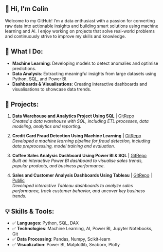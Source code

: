 ## 👋 Hi, I'm Colin

Welcome to my GitHub! I'm a data enthusiast with a passion for converting raw data into actionable insights and building smart solutions using machine learning and AI. I enjoy working on projects that solve real-world problems and continuously strive to improve my skills and knowledge.

## 🚀 What I Do:
- **Machine Learning**: Developing models to detect anomalies and optimise predictions.
- **Data Analysis**: Extracting meaningful insights from large datasets using Python, SQL, and Power BI.
- **Dashboards & Visualisations**: Creating interactive dashboards and visualisations to showcase data trends.

## 🔭 Projects:
1. **Data Warehouse and Analytics Project Using SQL** | [GitRepo](https://github.com/colinlee7743/SQL-Data-Warehouse-Project)
   <br>*Created a data warehouse with SQL, including ETL processes, data modeling, analytics and reporting.*
     
2. **Credit Card Fraud Detection Using Machine Learning** | [GitRepo](https://github.com/colinlee7743/Credit-Card-Fraud-Detection)
   <br>*Developed a machine learning pipeline for fraud detection, including data preprocessing, model training and evaluation.*

3. **Coffee Sales Analysis Dashboard Using Power BI & SQL** | [GitRepo](https://github.com/colinlee7743/Sales-Analysis-Dashboard)
   <br>*Built an interactive Power BI dashboard to visualise sales trends, popular products, and business performance.*

4. **Sales and Customer Analysis Dashboards Using Tableau** | [GitRepo](https://github.com/colinlee7743/Sales-and-Customer-Insights-Visualisation) | [Public](https://public.tableau.com/views/SalesCustomerDashboards_17458118049360/SalesDB?:language=en-US&publish=yes&:sid=&:redirect=auth&:display_count=n&:origin=viz_share_link)
   <br>*Developed interactive Tableau dashboards to analyze sales performance, track customer behavior, and uncover key business trends.*
   
## 💡 Skills & Tools:
- ✅ **Languages**: Python, SQL, DAX
- ✅ **Technologies**: Machine Learning, AI, Power BI, Jupyter Notebooks, Git
- ✅ **Data Processing**: Pandas, Numpy, Scikit-learn
- ✅ **Visualization**: Power BI, Matplotlib, Seaborn, Plotly

<!--

**colinlee7743/colinlee7743** is a ✨ _special_ ✨ repository because its `README.md` (this file) appears on your GitHub profile.

Here are some ideas to get you started:

- 🔭 I’m currently working on ...
- 🌱 I’m currently learning ...
- 👯 I’m looking to collaborate on ...
- 🤔 I’m looking for help with ...
- 💬 Ask me about ...
- 📫 How to reach me: ...
- 😄 Pronouns: ...
- ⚡ Fun fact: ...
-->

